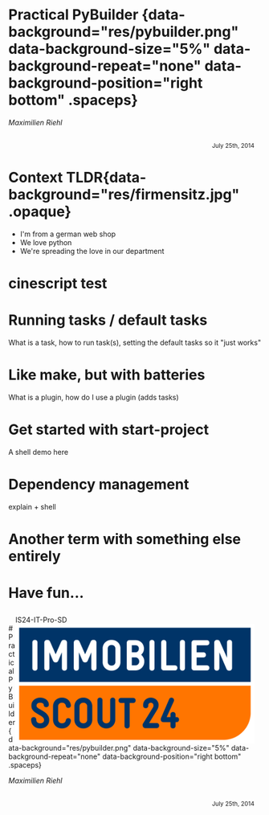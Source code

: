 # Practical PyBuilder {data-background="res/pybuilder.png" data-background-size="5%" data-background-repeat="none" data-background-position="right bottom" .spaceps}

_Maximilien Riehl_

<div style="margin: 2em 1em 0em; text-align: right;">
<small>July 25th, 2014</small>
</div>

# Context TLDR{data-background="res/firmensitz.jpg" .opaque}

* I'm from a german web shop
* We love python
* We're spreading the love in our department

# cinescript test

<div
    data-typescript="demos/tmp/typescript"
    data-timing="demos/tmp/timing"
    data-autoplay="false"
    data-speed=2
    data-cols=112
    data-rows=15
    style="font-size: 20px;"
    class="cinescript">
</div>

# 

<div
    data-typescript="demos/script-yadtshell"
    data-timing="demos/timing-yadtshell"
    data-autoplay="false"
    class="XXXcinescript">
</div>

# Running tasks / default tasks
What is a task, how to run task(s), setting the default tasks so it "just works"

# Like make, but with batteries
What is a plugin, how do I use a plugin (adds tasks)

# Get started with start-project
A shell demo here

# Dependency management
explain + shell

# Another term with something else entirely

<div
    data-typescript="demos/script-sl"
    data-timing="demos/timing-sl"
    data-autoplay="false"
    class="XXXcinescript">
</div>

# Have fun...

<div style="margin: 2em 1em 0em; text-align: left;">
IS24-IT-Pro-SD
<img src="res/logo.png" size="224px" align="right"/>
</div>
# Practical PyBuilder {data-background="res/pybuilder.png" data-background-size="5%" data-background-repeat="none" data-background-position="right bottom" .spaceps}

_Maximilien Riehl_

<div style="margin: 2em 1em 0em; text-align: right;">
<small>July 25th, 2014</small>
</div>

